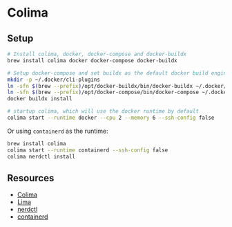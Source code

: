 # Colima

## Setup

```sh
# Install colima, docker, docker-compose and docker-buildx
brew install colima docker docker-compose docker-buildx

# Setup docker-compose and set buildx as the default docker build engine
mkdir -p ~/.docker/cli-plugins
ln -sfn $(brew --prefix)/opt/docker-buildx/bin/docker-buildx ~/.docker/cli-plugins/docker-buildx
ln -sfn $(brew --prefix)/opt/docker-compose/bin/docker-compose ~/.docker/cli-plugins/docker-compose
docker buildx install

# startup colima, which will use the docker runtime by default
colima start --runtime docker --cpu 2 --memory 6 --ssh-config false
```

Or using `containerd` as the runtime:

```sh
brew install colima
colima start --runtime containerd --ssh-config false
colima nerdctl install
```

## Resources

- [Colima](https://github.com/abiosoft/colima)
- [Lima](https://lima-vm.io/)
- [nerdctl](https://github.com/containerd/nerdctl)
- [containerd](https://containerd.io/)

